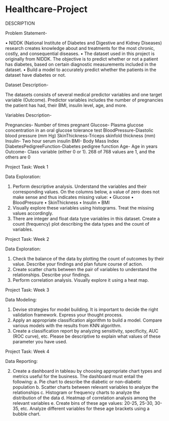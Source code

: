 # Healthcare-Project

DESCRIPTION

Problem Statement-

•	NIDDK (National Institute of Diabetes and Digestive and Kidney Diseases) research creates knowledge about and treatments for the most chronic, costly, and consequential diseases.
•	The dataset used in this project is originally from NIDDK. The objective is to predict whether or not a patient has diabetes, based on certain diagnostic measurements included in the dataset.
•	Build a model to accurately predict whether the patients in the dataset have diabetes or not.

Dataset Description-

The datasets consists of several medical predictor variables and one target variable (Outcome). Predictor variables includes the number of pregnancies the patient has had, their BMI, insulin level, age, and more.
 
Variables	Description-

Pregnancies-  Number of times pregnant
Glucose-      Plasma glucose concentration in an oral glucose tolerance test
BloodPressure-Diastolic blood pressure (mm Hg)
SkinThickness-Triceps skinfold thickness (mm)
Insulin-      Two hour serum insulin
BMI-          Body Mass Index
DiabetesPedigreeFunction-Diabetes pedigree function
Age-          Age in years
Outcome-      Class variable (either 0 or 1). 268 of 768 values are 1, and the others are 0

Project Task: Week 1

Data Exploration:

1. Perform descriptive analysis. Understand the variables and their corresponding values. On the columns below, a value of zero does not make sense and thus indicates missing value:
• Glucose
• BloodPressure
• SkinThickness
• Insulin
• BMI
2. Visually explore these variables using histograms. Treat the missing values accordingly.
3. There are integer and float data type variables in this dataset. Create a count (frequency) plot describing the data types and the count of variables. 

Project Task: Week 2

Data Exploration:

1. Check the balance of the data by plotting the count of outcomes by their value. Describe your findings and plan future course of action.
2. Create scatter charts between the pair of variables to understand the relationships. Describe your findings.
3. Perform correlation analysis. Visually explore it using a heat map.
 
Project Task: Week 3

Data Modeling:

1. Devise strategies for model building. It is important to decide the right validation framework. Express your thought process.
2. Apply an appropriate classification algorithm to build a model. Compare various models with the results from KNN algorithm.
3. Create a classification report by analyzing sensitivity, specificity, AUC (ROC curve), etc. Please be descriptive to explain what values of these parameter you have used.
 
Project Task: Week 4

Data Reporting:

2. Create a dashboard in tableau by choosing appropriate chart types and metrics useful for the business. The dashboard must entail the following:
a. Pie chart to describe the diabetic or non-diabetic population
b. Scatter charts between relevant variables to analyze the relationships
c. Histogram or frequency charts to analyze the distribution of the data
d. Heatmap of correlation analysis among the relevant variables
e. Create bins of these age values: 20-25, 25-30, 30-35, etc. Analyze different variables for these age brackets using a bubble chart.
 


